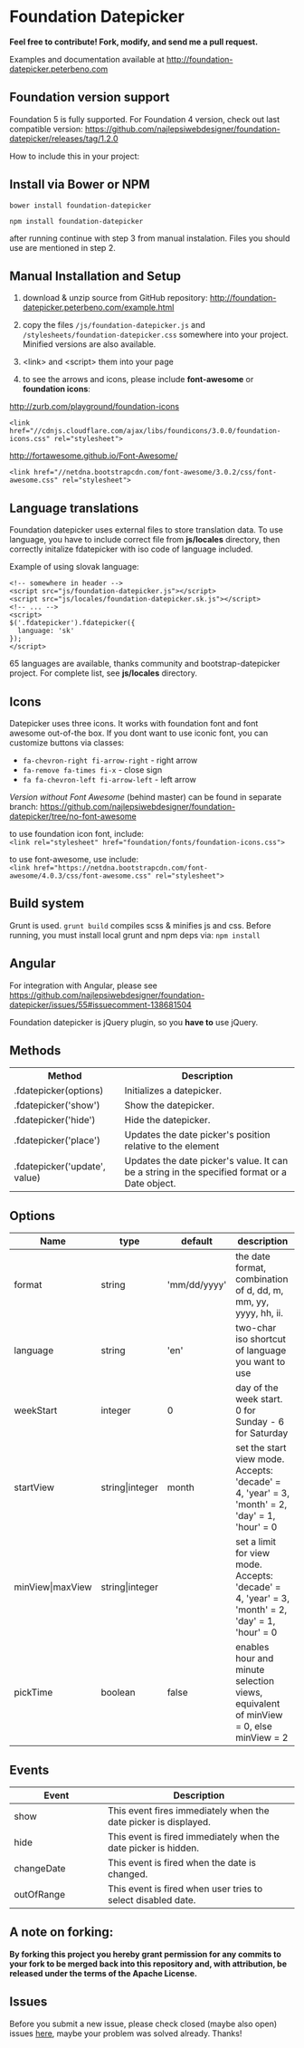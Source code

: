 Foundation Datepicker
=====================

**Feel free to contribute! Fork, modify, and send me a pull request.**

Examples and documentation available at http://foundation-datepicker.peterbeno.com

Foundation version support
-------------------
Foundation 5 is fully supported. For Foundation 4 version, check out last compatible version:
https://github.com/najlepsiwebdesigner/foundation-datepicker/releases/tag/1.2.0


How to include this in your project:

Install via Bower or NPM
-------------------
`bower install foundation-datepicker`

`npm install foundation-datepicker`

after running continue with step 3 from manual instalation. Files you should use are mentioned in step 2.

Manual Installation and Setup
-------------------

1. download & unzip source from GitHub repository:
http://foundation-datepicker.peterbeno.com/example.html

2. copy the files `/js/foundation-datepicker.js` and `/stylesheets/foundation-datepicker.css`
    somewhere into your project. Minified versions are also available.
3. &lt;link&gt; and &lt;script&gt; them into your page

4. to see the arrows and icons, please include **font-awesome** or **foundation icons**:

  http://zurb.com/playground/foundation-icons

  `<link href="//cdnjs.cloudflare.com/ajax/libs/foundicons/3.0.0/foundation-icons.css" rel="stylesheet">`

  http://fortawesome.github.io/Font-Awesome/

  `<link href="//netdna.bootstrapcdn.com/font-awesome/3.0.2/css/font-awesome.css" rel="stylesheet">`

Language translations
-------------------
Foundation datepicker uses external files to store translation data. 
To use language, you have to include correct file from **js/locales** directory, then correctly initalize fdatepicker with iso code of language included. 

Example of using slovak language:
```
<!-- somewhere in header -->
<script src="js/foundation-datepicker.js"></script>
<script src="js/locales/foundation-datepicker.sk.js"></script>
<!-- ... -->
<script>
$('.fdatepicker').fdatepicker({
  language: 'sk'
});
</script>
```

65 languages are available, thanks community and bootstrap-datepicker project. For complete list, see **js/locales** directory.



Icons
------------------
Datepicker uses three icons. It works with foundation font and font awesome out-of-the box. If you dont want to use iconic font, you can customize buttons via classes:
- `fa-chevron-right fi-arrow-right` - right arrow
- `fa-remove fa-times fi-x` - close sign
- `fa fa-chevron-left fi-arrow-left` - left arrow

*Version without Font Awesome* (behind master) can be found in separate branch:
https://github.com/najlepsiwebdesigner/foundation-datepicker/tree/no-font-awesome

to use foundation icon font, include:<br>
`<link rel="stylesheet" href="foundation/fonts/foundation-icons.css">`

to use font-awesome, use include:<br>
`<link href="https://netdna.bootstrapcdn.com/font-awesome/4.0.3/css/font-awesome.css" rel="stylesheet">`

Build system
------------------
Grunt is used.
`grunt build` compiles scss & minifies js and css.
Before running, you must install local grunt and npm deps via:
`npm install`

Angular
------------------
For integration with Angular, please see https://github.com/najlepsiwebdesigner/foundation-datepicker/issues/55#issuecomment-138681504

Foundation datepicker is jQuery plugin, so you **have to** use jQuery.


Methods
------------------
<table>
	<tr>
		<th>Method</th><th>Description</th>
	</tr>
	<tr>
		<td>.fdatepicker(options)</td><td>Initializes a datepicker.</td>
	</tr>
	<tr>
		<td>.fdatepicker('show')</td><td>Show the datepicker.</td>
	</tr>
	<tr>
		<td>.fdatepicker('hide')</td><td>Hide the datepicker.</td>
	</tr>
	<tr>
		<td>.fdatepicker('place')</td><td>Updates the date picker's position relative to the element</td>
	</tr>
	<tr>
		<td>.fdatepicker('update', value)</td><td>Updates the date picker's value. It can be a string in the specified format or a Date object.</td>
	</tr>
</table>

Options
------------------
<table class="table table-bordered table-striped">
	<thead>
		<tr>
			<th style="width: 100px;">Name</th>
			<th style="width: 50px;">type</th>
			<th style="width: 100px;">default</th>
			<th>description</th>
		</tr>
	</thead>
	<tbody>
		<tr>
			<td>format</td>
			<td>string</td>
			<td>'mm/dd/yyyy'</td>
			<td>the date format, combination of d, dd, m, mm, yy, yyyy, hh, ii.</td>
		</tr>
		<tr>
			<td>language</td>
			<td>string</td>
			<td>'en'</td>
			<td>two-char iso shortcut of language you want to use</td>
		</tr>
		<tr>
			<td>weekStart</td>
			<td>integer</td>
			<td>0</td>
			<td>day of the week start. 0 for Sunday - 6 for Saturday</td>
		</tr>
		<tr>
			<td>startView</td>
			<td>string|integer</td>
			<td>month</td>
			<td>set the start view mode. Accepts: 'decade' = 4, 'year' = 3, 'month' = 2, 'day' = 1, 'hour' = 0</td>
		</tr>
		<tr>
			<td>minView|maxView</td>
			<td>string|integer</td>
			<td></td>
			<td>set a limit for view mode. Accepts: 'decade' = 4, 'year' = 3, 'month' = 2, 'day' = 1, 'hour' = 0</td>
		</tr>
		<tr>
			<td>pickTime</td>
			<td>boolean</td>
			<td>false</td>
			<td>enables hour and minute selection views, equivalent of minView = 0, else minView = 2</td>
		</tr>
	</tbody>
</table>

Events
-------------------
<table>
	<thead>
		<tr>
			<th style="width: 150px;">Event</th>
			<th>Description</th>
		</tr>
	</thead>
	<tbody>
		<tr>
			<td>show</td>
			<td>This event fires immediately when the date picker is displayed.</td>
		</tr>
		<tr>
			<td>hide</td>
			<td>This event is fired immediately when the date picker is hidden.</td>
		</tr>
		<tr>
			<td>changeDate</td>
			<td>This event is fired when the date is changed.</td>
		</tr>
		<tr>
			<td>outOfRange</td>
			<td>This event is fired when user tries to select disabled date.</td>
	</tbody>
</table>


A note on forking:
-------------------
**By forking this project you hereby grant permission for any commits to your fork to be merged back into this repository and, with attribution, be released under the terms of the Apache License.**

Issues
-------------------
Before you submit a new issue, please check closed (maybe also open) issues [here](https://github.com/najlepsiwebdesigner/foundation-datepicker/issues?q=is%3Aissue+is%3Aclosed), maybe your problem was solved already. Thanks!
